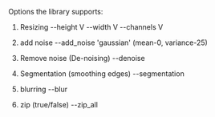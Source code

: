 Options the library supports:

1. Resizing
    --height   V
    --width    V
    --channels V

2. add noise
    --add_noise
        'gaussian' (mean-0, variance-25)
    
3. Remove noise (De-noising)
    --denoise

4. Segmentation (smoothing edges)
    --segmentation

5. blurring
    --blur

6. zip (true/false)
    --zip_all
 